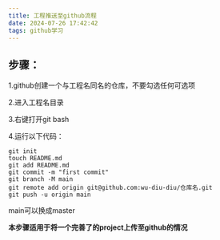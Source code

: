 ```yaml
---
title: 工程推送至github流程
date: 2024-07-26 17:42:42
tags: github学习
---
```

## 步骤：
1.github创建一个与工程名同名的仓库，不要勾选任何可选项

2.进入工程名目录

3.右键打开git bash

4.运行以下代码：

	git init
	touch README.md
	git add README.md
	git commit -m "first commit"
	git branch -M main
	git remote add origin git@github.com:wu-diu-diu/仓库名.git
	git push -u origin main

main可以换成master

**本步骤适用于将一个完善了的project上传至github的情况**